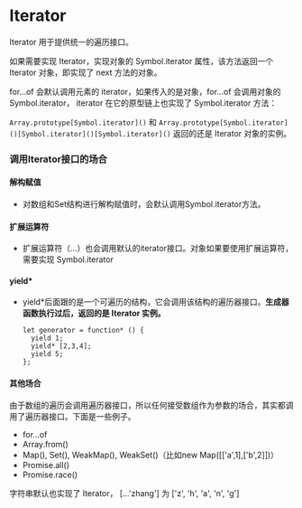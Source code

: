# Iterator

Iterator 用于提供统一的遍历接口。

如果需要实现 Iterator，实现对象的 Symbol.iterator 属性，该方法返回一个 Iterator 对象，即实现了 next 方法的对象。

for...of 会默认调用元素的 iterator，如果传入的是对象，for...of 会调用对象的 Symbol.iterator， iterator 在它的原型链上也实现了 Symbol.iterator 方法：

`Array.prototype[Symbol.iterator]()` 和 `Array.prototype[Symbol.iterator]()[Symbol.iterator]()[Symbol.iterator]()` 返回的还是 Iterator 对象的实例。


### 调用Iterator接口的场合

#### 解构赋值

- 对数组和Set结构进行解构赋值时，会默认调用Symbol.iterator方法。

#### 扩展运算符

- 扩展运算符（...）也会调用默认的iterator接口。对象如果要使用扩展运算符，需要实现 Symbol.iterator

#### yield*

- yield*后面跟的是一个可遍历的结构，它会调用该结构的遍历器接口。**生成器函数执行过后，返回的是 Iterator 实例。**

      let generator = function* () {
        yield 1;
        yield* [2,3,4];
        yield 5;
      };

#### 其他场合

由于数组的遍历会调用遍历器接口，所以任何接受数组作为参数的场合，其实都调用了遍历器接口。下面是一些例子。
- for...of
- Array.from()
- Map(), Set(), WeakMap(), WeakSet()（比如new Map([['a',1],['b',2]])）
- Promise.all()
- Promise.race()


字符串默认也实现了 Iterator， [...'zhang'] 为 ['z', 'h', 'a', 'n', 'g']
